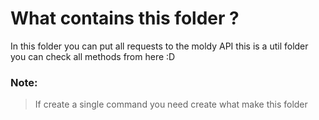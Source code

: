 # What contains this folder ?

In this folder you can put all requests to the moldy API this is a util folder you can check all methods from here :D

### Note:

> If create a single command you need create what make this folder
